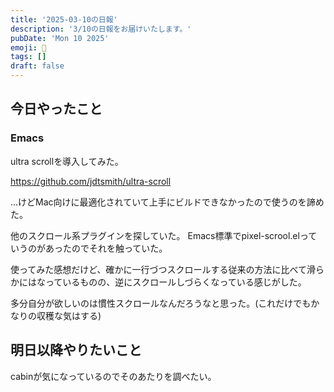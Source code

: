 ```yaml
---
title: '2025-03-10の日報'
description: '3/10の日報をお届けいたします。'
pubDate: 'Mon 10 2025'
emoji: 🦊
tags: []
draft: false
---
```


## 今日やったこと

### Emacs

ultra scrollを導入してみた。

https://github.com/jdtsmith/ultra-scroll

...けどMac向けに最適化されていて上手にビルドできなかったので使うのを諦めた。

他のスクロール系プラグインを探していた。
Emacs標準でpixel-scrool.elっていうのがあったのでそれを触っていた。

使ってみた感想だけど、確かに一行づつスクロールする従来の方法に比べて滑らかにはなっているものの、逆にスクロールしづらくなっている感じがした。

多分自分が欲しいのは慣性スクロールなんだろうなと思った。(これだけでもかなりの収穫な気はする)

## 明日以降やりたいこと

cabinが気になっているのでそのあたりを調べたい。
